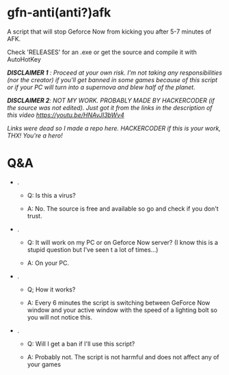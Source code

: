 # gfn-anti(anti?)afk
A script that will stop Geforce Now from kicking you after 5-7 minutes of AFK.

Check 'RELEASES' for an .exe or get the source and compile it with AutoHotKey

***DISCLAIMER 1** : Proceed at your own risk. I'm not taking any responsibilities (nor the creator) if you'll get banned in some games because of this script or if your PC will turn into a supernova and blew half of the planet.*


***DISCLAIMER 2**: NOT MY WORK. PROBABLY MADE BY HACKERCODER (if the source was not edited). Just got it from the links in the description of this video https://youtu.be/HNAvJI3bWv4*

*Links were dead so I made a repo here. HACKERCODER if this is your work, THX! You're a hero!*


# Q&A
- .
  - Q: Is this a virus?

  - A: No. The source is free and available so go and check if you don't trust.

- .
  - Q: It will work on my PC or on Geforce Now server? (I know this is a stupid question but I've seen t a lot of times...)

  - A: On your PC.

- .
  - Q; How it works?

  - A: Every 6 minutes the script is switching between GeForce Now window and your active window with the speed of a lighting bolt so you will not notice this.

- .
  - Q: Will I get a ban if I'll use this script?

  - A: Probably not. The script is not harmful and does not affect any of your games



